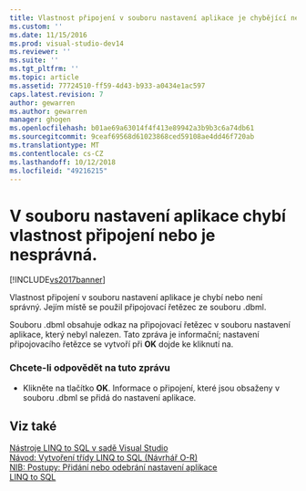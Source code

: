```yaml
---
title: Vlastnost připojení v souboru nastavení aplikace je chybějící nebo nesprávné | Dokumentace Microsoftu
ms.custom: ''
ms.date: 11/15/2016
ms.prod: visual-studio-dev14
ms.reviewer: ''
ms.suite: ''
ms.tgt_pltfrm: ''
ms.topic: article
ms.assetid: 77724510-ff59-4d43-b933-a0434e1ac597
caps.latest.revision: 7
author: gewarren
ms.author: gewarren
manager: ghogen
ms.openlocfilehash: b01ae69a63014f4f413e89942a3b9b3c6a74db61
ms.sourcegitcommit: 9ceaf69568d61023868ced59108ae4dd46f720ab
ms.translationtype: MT
ms.contentlocale: cs-CZ
ms.lasthandoff: 10/12/2018
ms.locfileid: "49216215"
---
```

# <a name="the-connection-property-in-the-application-settings-file-is-missing-or-incorrect"></a>V souboru nastavení aplikace chybí vlastnost připojení nebo je nesprávná.
[!INCLUDE[vs2017banner](../includes/vs2017banner.md)]

  
Vlastnost připojení v souboru nastavení aplikace je chybí nebo není správný. Jejím místě se použil připojovací řetězec ze souboru .dbml.  
  
 Souboru .dbml obsahuje odkaz na připojovací řetězec v souboru nastavení aplikace, který nebyl nalezen. Tato zpráva je informační; nastavení připojovacího řetězce se vytvoří při **OK** dojde ke kliknutí na.  
  
### <a name="to-respond-to-this-message"></a>Chcete-li odpovědět na tuto zprávu  
  
-   Klikněte na tlačítko **OK**. Informace o připojení, které jsou obsaženy v souboru .dbml se přidá do nastavení aplikace.  
  
## <a name="see-also"></a>Viz také  
 [Nástroje LINQ to SQL v sadě Visual Studio](../data-tools/linq-to-sql-tools-in-visual-studio2.md)   
 [Návod: Vytvoření třídy LINQ to SQL (Návrhář O-R)](http://msdn.microsoft.com/library/35aad4a4-2e8a-46e2-ae09-5fbfd333c233)   
 [NIB: Postupy: Přidání nebo odebrání nastavení aplikace](http://msdn.microsoft.com/en-us/a233965c-126d-46ab-add4-efb758f576f4)   
 [LINQ to SQL](http://msdn.microsoft.com/library/73d13345-eece-471a-af40-4cc7a2f11655)

